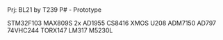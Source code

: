 # 
Prj: BL21 by T239
P# - Prototype


STM32F103
MAX809S
2x AD1955
CS8416
XMOS U208
ADM7150
AD797
74VHC244
TORX147
LM317
M5230L